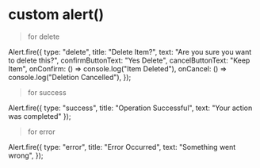 # custom alert()


> for delete

  Alert.fire({
  type: "delete",
  title: "Delete Item?",
  text: "Are you sure you want to delete this?",
  confirmButtonText: "Yes Delete",
  cancelButtonText: "Keep Item",
  onConfirm: () => console.log("Item Deleted"),
  onCancel: () => console.log("Deletion Cancelled"),
  });


> for success

  Alert.fire({
  type: "success",
  title: "Operation Successful",
  text: "Your action was completed"
  });

> for error

  Alert.fire({
  type: "error",
  title: "Error Occurred",
  text: "Something went wrong",
  });
